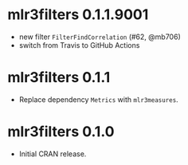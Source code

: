 # mlr3filters 0.1.1.9001

* new filter `FilterFindCorrelation` (#62, @mb706)
* switch from Travis to GitHub Actions


# mlr3filters 0.1.1

* Replace dependency `Metrics` with `mlr3measures`.

# mlr3filters 0.1.0

* Initial CRAN release.
